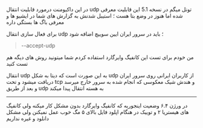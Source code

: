 در این داکیومنت درمورد قابلیت انتقال udp تونل میگم
در نسخه 5.1 این قابلیت معرفی شده اما هنوز در وضع بتا هست ؛ استیبل شدنش به گزارش های شما در ایشیو ها و معرفی باگ ها بستگی داره

برای فعال سازی انتقال udp ؛ باید در سرور ایران ایین سوییچ اضافه شود

> --accept-udp


من خودم برای تست این کانفیگ وایرگارد استفاده کردم شما میتونید روش های دیگه هم تست کنید

انتقال udp به این صورت است که دیتا به شکل udp از کاربران ایرانی روی سرور ایران دریافت میشود و تحت tcp و هندش شیک معکوسی که انجام شده به سرور خارج میرسد و بعد از طریق udp به هسته انتقال پیدا میکند


***

در ورژن ۶.۴ وضعیت اینجوریه که کانفیگ وایرگارد بدون مشکل کار میکنه ولی کانفیگ های هیستریا ۲ و توییک در هنگام اپلود فایل بالای ۵ مگ خوب عمل نمیکنن ولی مشکل دانلود و غیره نداریم
